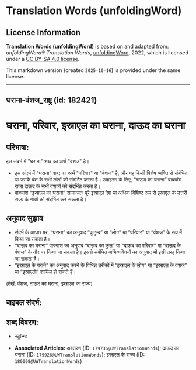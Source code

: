 # Translation Words (unfoldingWord)

## License Information

**Translation Words (unfoldingWord)** is based on and adapted from: _unfoldingWord® Translation Words_, [unfoldingWord](https://unfoldingword.org/utw), 2022, which is licensed under a [CC BY-SA 4.0 license](https://creativecommons.org/licenses/by-sa/4.0/legalcode.en).

This markdown version (created `2025-10-16`) is provided under the same license.



--------------------------------

## घराना-वंशज_राष्ट्र (id: 182421)

घराना, परिवार, इस्राएल का घराना, दाऊद का घराना
==============================================

परिभाषा:
--------

इस संदर्भ में "घराना" शब्द का अर्थ "वंशज" है।

* इस संदर्भ में "घराना" शब्द का अर्थ "परिवार" या "वंशज" है, और यह किसी विशेष व्यक्ति से संबंधित या उसके वंश के सभी लोगों को संदर्भित करता है। उदाहरण के लिए, “दाऊद का घराना” वाक्यांश राजा दाऊद के सभी वंशजों को संदर्भित करता है।
* वाक्यांश “इस्राएल का घराना” सामान्यतः पूरे इस्राएल देश या अधिक विशिष्ट रूप से इस्राएल के उत्तरी राज्य के गोत्रों को संदर्भित कर सकता है।

अनुवाद सुझाव
------------

* संदर्भ के आधार पर, “घराना” का अनुवाद “कुटुम्ब” या “लोग” या “परिवार” या “वंशज” के रूप में किया जा सकता है।
* “दाऊद का घराना” वाक्यांश का अनुवाद “दाऊद का कुल” या “दाऊद का परिवार” या “दाऊद के वंशज” के तौर पर किया जा सकता है। इससे संबंधित अभिव्यक्तियों का अनुवाद भी इसी तरह किया जा सकता है।
* “इस्राएल के घराने” का अनुवाद करने के विभिन्न तरीकों में “इस्राएल के लोग” या “इस्राएल के वंशज” या “इस्राएली” शामिल हो सकते हैं।

(देखें: वंशज, दाऊद का घराना, इस्राएल का राज्य)

बाइबल संदर्भ:
-------------

शब्द विवरण:
-----------

* स्ट्रॉन्ग:

* **Associated Articles:** अवतरण (ID: `179736@UWTranslationWords`); दाऊद का घराना (ID: `179926@UWTranslationWords`); इस्राएल के राज्य (ID: `180008@UWTranslationWords`)

